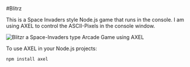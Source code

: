 #Blitrz

This is a Space Invaders style Node.js game that runs in the console. I am using AXEL to control the ASCII-Pixels in the console window.

![Blitzr a Space-Invaders type Arcade Game using AXEL](http://i.imgur.com/ZYBBxnq.gif)

To use AXEL in your Node.js projects:

```bash
npm install axel
```

